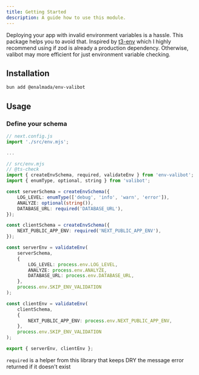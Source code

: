 ```yaml
---
title: Getting Started
description: A guide how to use this module.
---
```


Deploying your app with invalid environment variables is a hassle. This package helps you to avoid that.
Inspired by [t3-env](https://github.com/t3-oss/t3-env) which I highly recommend using if zod is already a production dependency.
Otherwise, valibot may more efficient for just environment variable checking.

## Installation

```bash
bun add @enalmada/env-valibot
```

## Usage

### Define your schema

```ts
// next.config.js
import './src/env.mjs';

...
```

```ts
// src/env.mjs
// @ts-check
import { createEnvSchema, required, validateEnv } from 'env-valibot';
import { enumType, optional, string } from 'valibot';

const serverSchema = createEnvSchema({
    LOG_LEVEL: enumType(['debug', 'info', 'warn', 'error']),
    ANALYZE: optional(string()),
    DATABASE_URL: required('DATABASE_URL'),
});

const clientSchema = createEnvSchema({
    NEXT_PUBLIC_APP_ENV: required('NEXT_PUBLIC_APP_ENV'),
});

const serverEnv = validateEnv(
    serverSchema,
    {
        LOG_LEVEL: process.env.LOG_LEVEL,
        ANALYZE: process.env.ANALYZE,
        DATABASE_URL: process.env.DATABASE_URL,
    },
    process.env.SKIP_ENV_VALIDATION
);

const clientEnv = validateEnv(
    clientSchema,
    {
        NEXT_PUBLIC_APP_ENV: process.env.NEXT_PUBLIC_APP_ENV,
    },
    process.env.SKIP_ENV_VALIDATION
);

export { serverEnv, clientEnv };
```

`required` is a helper from this library that keeps DRY the message error returned if it doesn't exist

